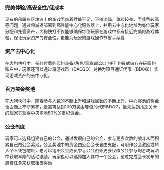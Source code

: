 ### 完美体验/高安全性/低成本

现有的部署在区块链上的游戏面临着性能不足，不够流畅，体验较差，手续费较高等问题；通过将游戏部署到高性能中心化服务器上，并用去中心化地址为每位玩家分配和托管资产，大狗快打不仅能够确保每位玩家在游戏中都有接近完美的游戏体验，保证玩家资产的安全性，更能为玩家的游戏操作节省手续费

### 资产去中心化

在大狗快打中，任何付费购买的装备/角色/盲盒都会以 NFT 的形式储存在玩家的账户中，玩家还可以通过将游戏币（DAOGO）兑换为项目通证代币（BDOG)）实现游戏资产的去中心化。

### 百万美金奖池

在大狗快打中，随着参与人数的不断上升和游戏局数的不断上升，中心奖池的奖金也会随之不断累积，最高可达到100万美金等值的代币BDOG，最先达到指定关卡的玩家将获得中央奖池80%的累积资金。

### 公会制度

玩家可以选择组建自己的公会，通过发展自己的公会，参与更多次数的战斗从而积累自己的公会奖池，公会奖池中的资金由公会会长自由支配，可用作公会激励或转入个人钱包地址，也可以组织公会成员参与公会战等更多仅限公会参与的游戏玩法中获取丰厚的活动激励。玩家也可以选择加入其中一个公会，通过完成会长发布的悬赏任务来获取相应奖励

